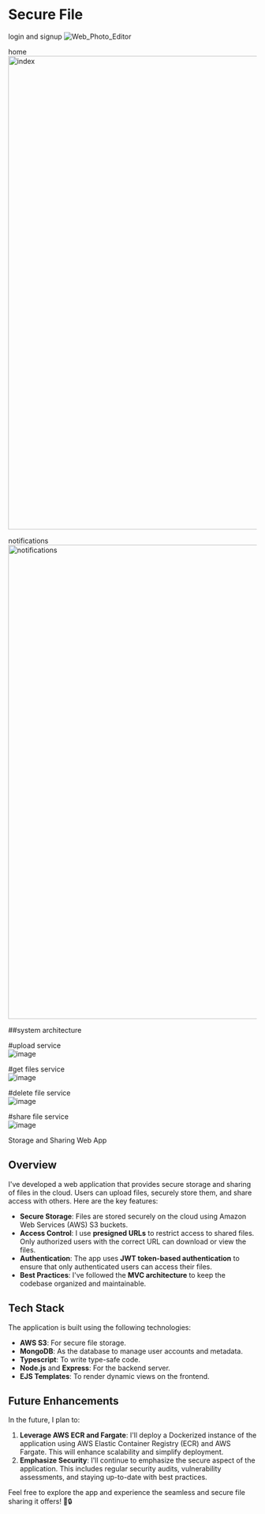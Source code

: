 # Secure File

login and signup
![Web_Photo_Editor](https://github.com/JaykumarPatel1998/Node-Express-Mongo-Typescript-Project/assets/85047980/5b3c63fb-c975-4bb8-aec6-716889d539f7)

home
<img width="959" alt="index" src="https://github.com/JaykumarPatel1998/Node-Express-Mongo-Typescript-Project/assets/85047980/7a9c499d-ebd1-497a-b713-938bf8d9a04a">

notifications
<img width="960" alt="notifications" src="https://github.com/JaykumarPatel1998/Node-Express-Mongo-Typescript-Project/assets/85047980/c0dda9b6-5e0f-4b19-a9f6-af1ea4ac030b">


##system architecture

#upload service
<br>
![image](https://github.com/JaykumarPatel1998/Node-Express-Mongo-Typescript-Project/assets/85047980/946d389d-197a-4a17-a080-1e4433b082b4)

#get files service
<br>
![image](https://github.com/JaykumarPatel1998/Node-Express-Mongo-Typescript-Project/assets/85047980/4f4dc850-45c8-44f7-996d-f0c012557756)

#delete file service
<br>
![image](https://github.com/JaykumarPatel1998/Node-Express-Mongo-Typescript-Project/assets/85047980/fc823790-3ec1-43af-acc0-ada5fc4d6230)

#share file service
<br>
![image](https://github.com/JaykumarPatel1998/Node-Express-Mongo-Typescript-Project/assets/85047980/4b270854-b7c9-41bb-841e-2e8c65d5371f)


Storage and Sharing Web App

## Overview
I've developed a web application that provides secure storage and sharing of files in the cloud. Users can upload files, securely store them, and share access with others. Here are the key features:

- **Secure Storage**: Files are stored securely on the cloud using Amazon Web Services (AWS) S3 buckets.
- **Access Control**: I use **presigned URLs** to restrict access to shared files. Only authorized users with the correct URL can download or view the files.
- **Authentication**: The app uses **JWT token-based authentication** to ensure that only authenticated users can access their files.
- **Best Practices**: I've followed the **MVC architecture** to keep the codebase organized and maintainable.

## Tech Stack
The application is built using the following technologies:

- **AWS S3**: For secure file storage.
- **MongoDB**: As the database to manage user accounts and metadata.
- **Typescript**: To write type-safe code.
- **Node.js** and **Express**: For the backend server.
- **EJS Templates**: To render dynamic views on the frontend.

## Future Enhancements
In the future, I plan to:

1. **Leverage AWS ECR and Fargate**: I'll deploy a Dockerized instance of the application using AWS Elastic Container Registry (ECR) and AWS Fargate. This will enhance scalability and simplify deployment.
2. **Emphasize Security**: I'll continue to emphasize the secure aspect of the application. This includes regular security audits, vulnerability assessments, and staying up-to-date with best practices.

Feel free to explore the app and experience the seamless and secure file sharing it offers! 🚀🔒
